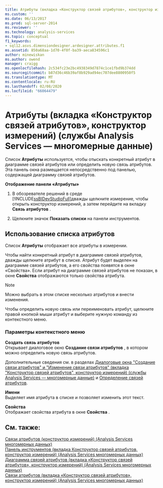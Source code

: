 ```yaml
---
title: Атрибуты (вкладка «Конструктор связей атрибутов», конструктор измерений) (Analysis Services-многомерные данные) | Документация Майкрософт
ms.custom: ''
ms.date: 06/13/2017
ms.prod: sql-server-2014
ms.reviewer: ''
ms.technology: analysis-services
ms.topic: conceptual
f1_keywords:
- sql12.asvs.dimensiondesigner.ardesigner.attributes.f1
ms.assetid: 850a68aa-1d70-4f0f-ba39-aeca834596c1
author: minewiskan
ms.author: owend
manager: craigg
ms.openlocfilehash: 2c534fc23e2bc4938349d7874c1ce1fbd9b374dd
ms.sourcegitcommit: b87d36c46b39af8b929ad94ec707dee8800950f5
ms.translationtype: MT
ms.contentlocale: ru-RU
ms.lasthandoff: 02/08/2020
ms.locfileid: "66064479"
---
```

# <a name="attributes-attribute-relationship-designer-tab-dimension-designer-analysis-services---multidimensional-data"></a>Атрибуты (вкладка «Конструктор связей атрибутов», конструктор измерений) (службы Analysis Services — многомерные данные)
  Список **Атрибуты** используется, чтобы отыскать конкретный атрибут в диаграмме связей атрибутов или определить новую связь атрибутов. Эта панель окна размещается непосредственно под панелью, содержащей диаграмму связей атрибутов.  
  
 **Отображение панели «Атрибуты»**  
  
1.  В обозревателе решений в среде [!INCLUDE[ssBIDevStudioFull](../includes/ssbidevstudiofull-md.md)]дважды щелкните измерение, чтобы открыть конструктор измерений, а затем перейдите на вкладку **Связь атрибутов** .  
  
2.  Щелкните значок **Показать списки** на панели инструментов.  
  
## <a name="using-the-attributes-list"></a>Использование списка атрибутов  
 Список **Атрибуты** отображает все атрибуты в измерении.  
  
 Чтобы найти конкретный атрибут в диаграмме связей атрибутов, дважды щелкните атрибут в списке. Атрибут будет выделен на диаграмме связей атрибутов, а его свойства появятся в окне «Свойства». Если атрибут на диаграмме связей атрибутов не показан, в окне **Свойства** отображаются только свойства атрибута.  
  
> [!NOTE]  
>  Можно выбрать в этом списке несколько атрибутов и внести изменения.  
  
 Чтобы определить новую связь или переименовать атрибут, щелкните правой кнопкой мыши атрибут и выберите нужную команду из контекстного меню.  
  
### <a name="shortcut-menu-options"></a>Параметры контекстного меню  
 **Создать связь атрибутов**  
 Открывает диалоговое окно **Создание связи атрибутов** , в котором можно определить новую связь атрибутов.  
  
 Дополнительные сведения см. в разделах [Диалоговые окна "Создание связи атрибутов" и "Изменение связи атрибутов" (вкладка "Конструктор связей атрибутов", конструктор измерений) (службы Analysis Services — многомерные данные)](create-edit-attribute-relationships-dialog-boxes-analysis-services-multidimensional-data.md) и [Определение связей атрибутов](multidimensional-models/attribute-relationships-define.md).  
  
 **Имени**  
 Выделяет имя атрибута в списке и позволяет изменить этот текст.  
  
 **Свойства**  
 Отображает свойства атрибута в окне **Свойства** .  
  
## <a name="see-also"></a>См. также:  
 [Связи атрибутов &#40;конструктор измерений&#41; &#40;Analysis Services многомерных данных&#41;](attribute-relationships-dimension-designer-analysis-services-multidimensional-data.md)   
 [Панель инструментов &#40;вкладка Конструктор связей атрибутов, конструктор измерений&#41; &#40;Analysis Services многомерных данных&#41;](toolbar-attribute-relationship-dimension-designer-analysis-services-multidimensional-data.md)   
 [Диаграмма связей атрибутов &#40;вкладка «Конструктор связей атрибутов», конструктор измерений&#41; &#40;Analysis Services многомерных данных&#41;](attribute-relationship-diagram-analysis-services-multidimensional-data.md)   
 [Связи атрибутов &#40;вкладка «Конструктор связей атрибутов», конструктор измерений&#41; &#40;Analysis Services многомерных данных&#41;](attribute-relationships-designer-tab-dimension-designer-analysis-services-multidimensional-data.md)  
  
  
